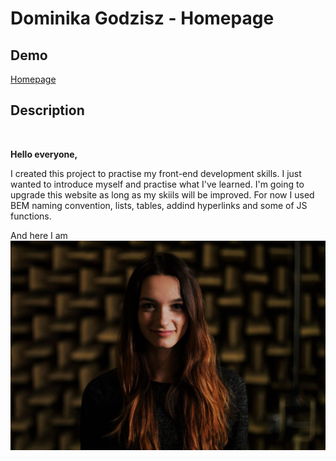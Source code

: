 # Dominika Godzisz - Homepage

## Demo 
[Homepage](https://dominikagodzisz.github.io/homepage/)
<br/>

## Description
 <br/>

**Hello everyone,**

I created this project to practise my front-end development skills. 
I just wanted to introduce myself and practise what I've learned. I'm going to upgrade this website as long as my skiils will be improved.
For now I used BEM naming convention, lists, tables, addind hyperlinks and some of JS functions.

And here I am
![Me](https://github.com/DominikaGodzisz/homepage/blob/main/images/akustyka.jpg?raw=true)
